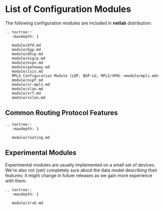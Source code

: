 # List of Configuration Modules

The following configuration modules are included in **netlab** distribution:

```eval_rst
.. toctree::
   :maxdepth: 1

   module/bfd.md
   module/bgp.md
   module/dhcp.md
   module/eigrp.md
   module/evpn.md
   module/gateway.md
   module/isis.md
   MPLS Configuration Module (LDP, BGP-LU, MPLS/VPN) <module/mpls.md>
   module/ospf.md
   module/sr-mpls.md
   module/vlan.md
   module/vrf.md
   module/vxlan.md
```

## Common Routing Protocol Features

```eval_rst
.. toctree::
   :maxdepth: 1

   module/routing.md
```

## Experimental Modules

Experimental modules are usually implemented on a small set of devices. We're also not (yet) completely sure about the data model describing their features; it might change in future releases as we gain more experience with them.

```eval_rst
.. toctree::
   :maxdepth: 1

   module/srv6.md
```

